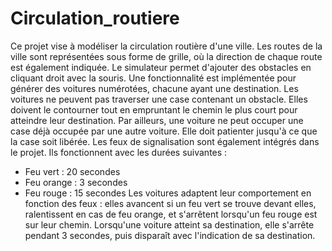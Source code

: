 # Circulation_routiere
Ce projet vise à modéliser la circulation routière d'une ville. Les routes de la ville sont représentées sous forme de grille, où la direction de chaque route est également indiquée. Le simulateur permet d'ajouter des obstacles en cliquant droit avec la souris.
Une fonctionnalité est implémentée pour générer des voitures numérotées, chacune ayant une destination. Les voitures ne peuvent pas traverser une case contenant un obstacle. Elles doivent le contourner tout en empruntant le chemin le plus court pour atteindre leur destination. Par ailleurs, une voiture ne peut occuper une case déjà occupée par une autre voiture. Elle doit patienter jusqu'à ce que la case soit libérée.
Les feux de signalisation sont également intégrés dans le projet. Ils fonctionnent avec les durées suivantes :
-	Feu vert : 20 secondes
-	Feu orange : 3 secondes
-	Feu rouge : 15 secondes
Les voitures adaptent leur comportement en fonction des feux : elles avancent si un feu vert se trouve devant elles, ralentissent en cas de feu orange, et s'arrêtent lorsqu'un feu rouge est sur leur chemin. Lorsqu'une voiture atteint sa destination, elle s'arrête pendant 3 secondes, puis disparaît avec l'indication de sa destination. 
